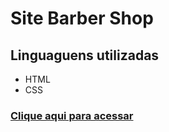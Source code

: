 # Site Barber Shop

## Linguaguens utilizadas
- HTML
- CSS
 
### [Clique aqui para acessar](https://gaabrieloliver.github.io/barbearia-site/)